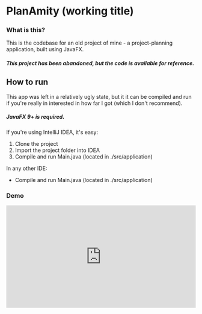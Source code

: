 # PlanAmity (working title)

### What is this?

This is the codebase for an old project of mine - a project-planning application, built using JavaFX.

##### This project has been abandoned, but the code is available for reference.

## How to run

This app was left in a relatively ugly state, but it it can be compiled and run if you're really in interested in how far I got (which I don't recommend).

##### JavaFX 9+ is required.

If you're using IntelliJ IDEA, it's easy:

1. Clone the project
2. Import the project folder into IDEA
3. Compile and run Main.java (located in ./src/application)

In any other IDE:

-  Compile and run Main.java (located in ./src/application)

### Demo

<div style='position:relative;padding-bottom:54%'><iframe src='https://gfycat.com/ifr/AmusingDefenselessCoypu' frameborder='0' scrolling='no' width='100%' height='100%' style='position:absolute;top:0;left:0' allowfullscreen></iframe></div>
